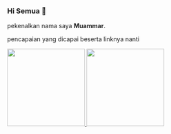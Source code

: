 ### Hi Semua 👋

pekenalkan nama saya **Muammar**.

pencapaian yang dicapai beserta linknya nanti
<p align="left">
<a href="https://github.com/amarSans">
  <img height="180em" src="https://github-readme-stats-eight-theta.vercel.app/api?username=amarSans&show_icons=true&theme=algolia&include_all_commits=true&count_private=true"/>
  <img height="180em" src="https://github-readme-stats-eight-theta.vercel.app/api/top-langs/?username=amarSans&layout=compact&langs_count=8&theme=algolia"/>
</a>
</p>
